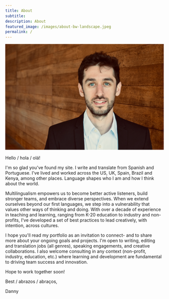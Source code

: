```yaml
---
title: About 
subtitle: 
description: About
featured_image: /images/about-bw-landscape.jpeg
permalink: /
---
```



![](/images/Persia.jpeg) 

Hello / hola / olá! 

I'm so glad you've found my site. I write and translate from Spanish and Portuguese. I've lived and worked across the US, UK, Spain, Brazil and Kenya, among other places. Language shapes who I am and how I think about the world.  

Multilingualism empowers us to become better active listeners, build stronger teams, and embrace diverse perspectives. When we extend ourselves beyond our first languages, we step into a vulnerability that values other ways of thinking and doing. With over a decade of experience in teaching and learning, ranging from K-20 education to industry and non-profits, I've developed a set of best practices to lead creatively, with intention, across cultures.  

I hope you'll read my portfolio as an invitation to connect- and to share more about your ongoing goals and projects. I'm open to writing, editing and translation jobs (all genres), speaking engagements, and creative collaborations. I also welcome consulting in any context (non-profit, industry, education, etc.) where learning and development are fundamental to driving team success and innovation.

Hope to work together soon! 

Best / abrazos / abraços, 

Danny 



